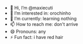 - 👋 Hi, I’m @maxiecuti
- 👀 I’m interested in: orochinho
- 🌱 I’m currently: learning nothing
- 📫 How to reach me: don't arrive
- 😄 Pronouns: any
- ⚡ Fun fact: i have red hair

<!---
maxiecuti/maxiecuti is a ✨ special ✨ repository because its `README.md` (this file) appears on your GitHub profile.
You can click the Preview link to take a look at your changes.
--->
